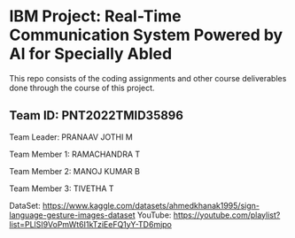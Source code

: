 # IBM Project: Real-Time Communication System Powered by AI for Specially Abled

This repo consists of the coding assignments and other course deliverables done through the course of this project.

## Team ID: PNT2022TMID35896

Team Leader: PRANAAV JOTHI M

Team Member 1: RAMACHANDRA T

Team Member 2: MANOJ KUMAR B

Team Member 3: TIVETHA T

DataSet: https://www.kaggle.com/datasets/ahmedkhanak1995/sign-language-gesture-images-dataset
YouTube: https://youtube.com/playlist?list=PLlSI9VoPmWt6I1kTziEeFQ1yY-TD6mjpo
